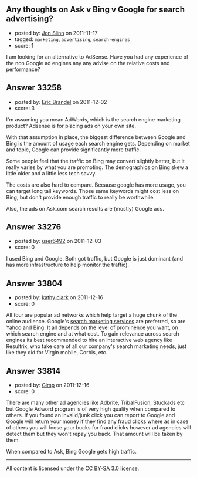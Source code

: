 ## Any thoughts on Ask v Bing v Google for search advertising?

- posted by: [Jon Slinn](https://stackexchange.com/users/-1/14370-jon-slinn) on 2011-11-17
- tagged: `marketing`, `advertising`, `search-engines`
- score: 1

I am looking for an alternative to AdSense. Have you had any experience of the non Google ad engines any any advise on the relative costs and performance? 


## Answer 33258

- posted by: [Eric Brandel](https://stackexchange.com/users/-1/6348-eric-brandel) on 2011-12-02
- score: 3

I'm assuming you mean AdWords, which is the search engine marketing product? Adsense is for placing ads on your own site.

With that assumption in place, the biggest difference between Google and Bing is the amount of usage each search engine gets. Depending on market and topic, Google can provide significantly more traffic. 

Some people feel that the traffic on Bing may convert slightly better, but it really varies by what you are promoting. The demographics on Bing skew a little older and a little less tech savvy.

The costs are also hard to compare. Because google has more usage, you can target long tail keywords. Those same keywords might cost less on Bing, but don't provide enough traffic to really be worthwhile.

Also, the ads on Ask.com search results are (mostly) Google ads.


## Answer 33276

- posted by: [user6492](https://stackexchange.com/users/-1/6492-user6492) on 2011-12-03
- score: 0

I used Bing and Google.  Both got traffic, but Google is just dominant (and has more infrastructure to help monitor the traffic).


## Answer 33804

- posted by: [kathy clark](https://stackexchange.com/users/-1/15074-kathy-clark) on 2011-12-16
- score: 0

<p>All four are popular ad networks which help target a huge chunk of the online audience. Google's <a href="http://www.resultrix.com/search/index.html" rel="nofollow">search marketing services</a> are preferred, so are Yahoo and Bing. It all depends on the level of prominence you want, on which search engine and at what cost. To gain relevance across search engines its best recommended to hire an interactive web agency like Resultrix, who take care of all our company's search marketing needs, just like they did for Virgin mobile, Corbis, etc.</p>



## Answer 33814

- posted by: [Gimp](https://stackexchange.com/users/-1/13350-gimp) on 2011-12-16
- score: 0

There are many other ad agencies like Adbrite, TribalFusion, Stuckads etc but Google Adword program is of very high quality when compared to others. If you found an invalid/junk click you can report to Google and Google will return your money if they find any fraud clicks where as in case of others you will loose your bucks for fraud clicks however ad agencies will detect them but they won't repay you back. That amount will be taken by them.

When compared to Ask, Bing Google gets high traffic.



---

All content is licensed under the [CC BY-SA 3.0 license](https://creativecommons.org/licenses/by-sa/3.0/).
